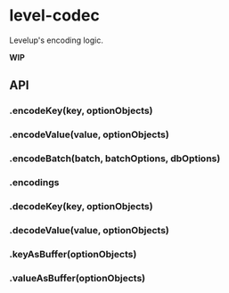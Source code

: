 
# level-codec

Levelup's encoding logic.

__WIP__

## API

### .encodeKey(key, optionObjects)
### .encodeValue(value, optionObjects)
### .encodeBatch(batch, batchOptions, dbOptions)
### .encodings
### .decodeKey(key, optionObjects)
### .decodeValue(value, optionObjects)
### .keyAsBuffer(optionObjects)
### .valueAsBuffer(optionObjects)
